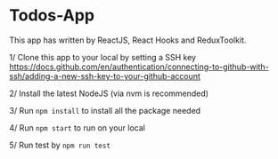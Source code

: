# Todos-App

This app has written by ReactJS, React Hooks and ReduxToolkit.

1/ Clone this app to your local by setting a SSH key
https://docs.github.com/en/authentication/connecting-to-github-with-ssh/adding-a-new-ssh-key-to-your-github-account

2/ Install the latest NodeJS (via nvm is recommended)

3/ Run `npm install` to install all the package needed

4/ Run `npm start` to run on your local

5/ Run test by `npm run test`
